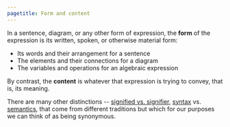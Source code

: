 ```yaml
---
pagetitle: Form and content
---
```

In a sentence, diagram, or any other form of expression, the **form** of the expression is its written, spoken, or otherwise material form:

* Its words and their arrangement for a sentence
* The elements and their connections for a diagram
* The variables and operations for an algebraic expression

By contrast, the **content** is whatever that expression is trying to convey, that is, its meaning.

There are many other distinctions -- [signified vs. signifier](https://en.wikipedia.org/wiki/Signified_and_signifier), [syntax](https://en.wikipedia.org/wiki/Syntax) vs. [semantics](https://en.wikipedia.org/wiki/Semantics), that come from different traditions but which for our purposes we can think of as being synonymous.